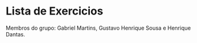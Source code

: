 ﻿# Lista de Exercicios

Membros do grupo: Gabriel Martins, Gustavo Henrique Sousa e Henrique Dantas.

